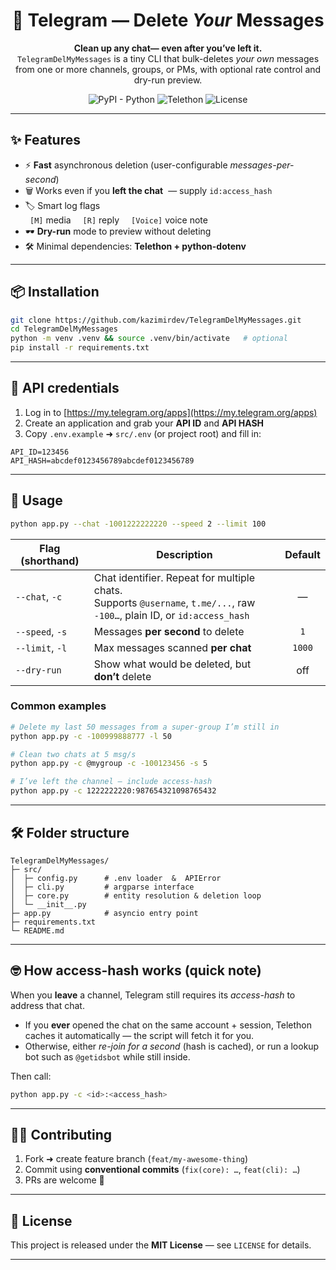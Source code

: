 <!-- prettier-ignore-start -->
<h1 align="center">🧹 Telegram&nbsp;&mdash; Delete <em>Your</em> Messages</h1>
<p align="center">
  <strong>Clean up any chat— even after you’ve left it.</strong><br>
  <code>TelegramDelMyMessages</code> is a tiny CLI that bulk-deletes <em>your own</em> messages from one or more channels, groups, or PMs, with optional rate control and dry-run preview.
</p>

<p align="center">
  <img alt="PyPI - Python" src="https://img.shields.io/badge/python-3.9%2B-blue">
  <img alt="Telethon" src="https://img.shields.io/badge/telethon-≥1.34-orange">
  <img alt="License" src="https://img.shields.io/github/license/yourname/TelegramDelMyMessages">
</p>
<!-- prettier-ignore-end -->

---

## ✨ Features
- ⚡ **Fast** asynchronous deletion (user-configurable _messages-per-second_)
- 🗑️ Works even if you **left the chat** &nbsp;— supply `id:access_hash`
- 🏷️ Smart log flags  
  ` [M]` media &nbsp; ` [R]` reply &nbsp; ` [Voice]` voice note
- 🕶️ **Dry-run** mode to preview without deleting
- 🛠️ Minimal dependencies: **Telethon + python-dotenv**

---

## 📦 Installation

```bash
git clone https://github.com/kazimirdev/TelegramDelMyMessages.git
cd TelegramDelMyMessages
python -m venv .venv && source .venv/bin/activate   # optional
pip install -r requirements.txt
```

---

## 🔑 API credentials

1. Log in to [https://my.telegram.org/apps](https://my.telegram.org/apps)
2. Create an application and grab your **API ID** and **API HASH**
3. Copy `.env.example` ➜ `src/.env` (or project root) and fill in:

```dotenv
API_ID=123456
API_HASH=abcdef0123456789abcdef0123456789
```

---

## 🚀 Usage

```bash
python app.py --chat -1001222222220 --speed 2 --limit 100
```

| Flag (shorthand) | Description                                                                                                                 | Default |
| ---------------- | --------------------------------------------------------------------------------------------------------------------------- | :-----: |
| `--chat`, `-c`   | Chat identifier. Repeat for multiple chats.<br>Supports `@username`, `t.me/...`, raw `-100…`, plain ID, or `id:access_hash` |    —    |
| `--speed`, `-s`  | Messages **per second** to delete                                                                                           |   `1`   |
| `--limit`, `-l`  | Max messages scanned **per chat**                                                                                           |  `1000` |
| `--dry-run`      | Show what would be deleted, but **don’t** delete                                                                            |   off   |

### Common examples

```bash
# Delete my last 50 messages from a super-group I’m still in
python app.py -c -100999888777 -l 50

# Clean two chats at 5 msg/s
python app.py -c @mygroup -c -100123456 -s 5

# I’ve left the channel – include access-hash
python app.py -c 1222222220:987654321098765432
```

---

## 🛠️ Folder structure

```
TelegramDelMyMessages/
├─ src/
│  ├─ config.py      # .env loader  &  APIError
│  ├─ cli.py         # argparse interface
│  ├─ core.py        # entity resolution & deletion loop
│  └─ __init__.py
├─ app.py            # asyncio entry point
├─ requirements.txt
└─ README.md
```

---

## 🤓 How access-hash works (quick note)

When you **leave** a channel, Telegram still requires its *access-hash* to address
that chat.

* If you **ever** opened the chat on the same account + session, Telethon caches it automatically — the script will fetch it for you.
* Otherwise, either *re-join for a second* (hash is cached), or run a lookup bot such as `@getidsbot` while still inside.

Then call:

```bash
python app.py -c <id>:<access_hash>
```

---

## 🧑‍💻 Contributing

1. Fork ➜ create feature branch (`feat/my-awesome-thing`)
2. Commit using **conventional commits** (`fix(core): …`, `feat(cli): …`)
3. PRs are welcome 🙂

---

## 📄 License

This project is released under the **MIT License** — see `LICENSE` for details.

---
